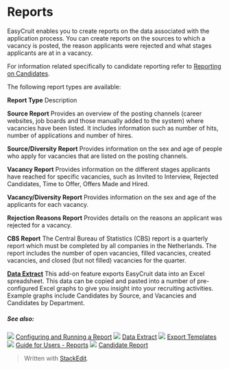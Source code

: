 # Reports

EasyCruit enables you to create reports on the data associated with the application process. You can create reports on the sources to which a vacancy is posted, the reason applicants were rejected and what stages applicants are at in a vacancy.

For information related specifically to candidate reporting refer to  [Reporting on Candidates](reporting_on_candidates.htm).

The following report types are available:

**Report Type**
Description

**Source Report**
Provides an overview of the posting channels (career websites, job boards and those manually added to the system) where vacancies have been listed. It includes information such as number of hits, number of applications and number of hires.

**Source/Diversity Report**
Provides information on the sex and age of people who apply for vacancies that are listed on the posting channels.

**Vacancy Report**
Provides information on the different stages applicants have reached for specific vacancies, such as Invited to Interview, Rejected Candidates, Time to Offer, Offers Made and Hired.

**Vacancy/Diversity Report**
Provides information on the sex and age of the applicants for each vacancy.

**Rejection Reasons Report**
Provides details on the reasons an applicant was rejected for a vacancy.

**CBS Report**
The Central Bureau of Statistics (CBS) report is a quarterly report which must be completed by all companies in the Netherlands. The report includes the number of open vacancies, filled vacancies, created vacancies, and closed (but not filled) vacancies for the quarter.

**[Data Extract](data_extract.htm)**
This add-on feature exports EasyCruit data into an Excel spreadsheet. This data can be copied and pasted into a number of pre-configured Excel graphs to give you insight into your recruiting activities. Example graphs include Candidates by Source, and Vacancies and Candidates by Department.

##### See also:

![](../Resources/Images/icon-document-link.png) [Configuring and Running a Report](configuring_and_running_a_report.htm)
![](../Resources/Images/icon-document-link.png) [Data Extract](data_extract.htm)
![](../Resources/Images/icon-document-link.png) [Export Templates](export_templates.htm)
![](../Resources/Images/icon-document-link.png) [Guide for Users - Reports](guide_for_users_reports.htm)
![](../Resources/Images/icon-document-link.png) [Candidate Report](candidate_report.htm)



> Written with [StackEdit](https://stackedit.io/).
<!--stackedit_data:
eyJoaXN0b3J5IjpbLTMxOTAzOTE0OF19
-->